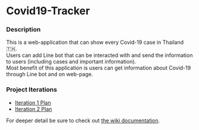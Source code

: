 # Covid19-Tracker

### Description
This is a web-application that can show every Covid-19 case in Thailand 🇹🇭.  
Users can add Line bot that can be interacted with and send the information to users  (including cases and important information).  
Most benefit of this application is users can get information about Covid-19 through Line bot and on web-page.

### Project Iterations  
* [Iteration 1 Plan](https://github.com/lisbono2001/Covid19-Tracker/projects/1)
* [Iteration 2 Plan](https://github.com/lisbono2001/Covid19-Tracker/projects/2)

For deeper detail be sure to check out [the wiki documentation](https://github.com/lisbono2001/Covid19-Tracker/wiki).
